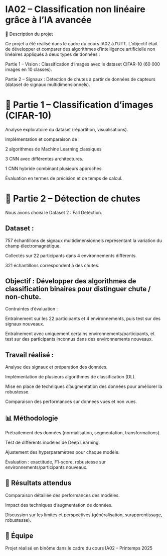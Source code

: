 # IA02 – Classification non linéaire grâce à l’IA avancée

📌 Description du projet

Ce projet a été réalisé dans le cadre du cours IA02 à l’UTT.
L’objectif était de développer et comparer des algorithmes d’intelligence artificielle non linéaires appliqués à deux types de données :

Partie 1 – Vision : Classification d’images avec le dataset CIFAR-10 (60 000 images en 10 classes).

Partie 2 – Signaux : Détection de chutes à partir de données de capteurs (dataset de signaux multidimensionnels).

# 🧩 Partie 1 – Classification d’images (CIFAR-10)

Analyse exploratoire du dataset (répartition, visualisations).

Implémentation et comparaison de :

2 algorithmes de Machine Learning classiques 

3 CNN avec différentes architectures.

1 CNN hybride combinant plusieurs approches.

Évaluation en termes de précision et de temps de calcul.

# 🧩 Partie 2 – Détection de chutes

Nous avons choisi le Dataset 2 : Fall Detection.

## Dataset :

757 échantillons de signaux multidimensionnels représentant la variation du champ électromagnétique.

Collectés sur 22 participants dans 4 environnements différents.

321 échantillons correspondent à des chutes.

## Objectif : Développer des algorithmes de classification binaires pour distinguer chute / non-chute.

Contraintes d’évaluation :

Entraînement sur les 22 participants et 4 environnements, puis test sur des signaux nouveaux.

Entraînement avec uniquement certains environnements/participants, et test sur des participants inconnus dans des environnements nouveaux.

## Travail réalisé :

Analyse des signaux et préparation des données.

Implémentation de plusieurs algorithmes de classification (DL).

Mise en place de techniques d’augmentation des données pour améliorer la robustesse.

Comparaison des performances sur données vues et non vues.

## 📊 Méthodologie

Prétraitement des données (normalisation, segmentation, transformations).

Test de différents modèles de Deep Learning.

Ajustement des hyperparamètres pour chaque modèle.

Évaluation : exactitude, F1-score, robustesse sur environnements/participants nouveaux.

## 🚀 Résultats attendus

Comparaison détaillée des performances des modèles.

Impact des techniques d’augmentation de données.

Discussion sur les limites et perspectives (généralisation, surapprentissage, robustesse).

## 👥 Équipe

Projet réalisé en binôme dans le cadre du cours IA02 – Printemps 2025
